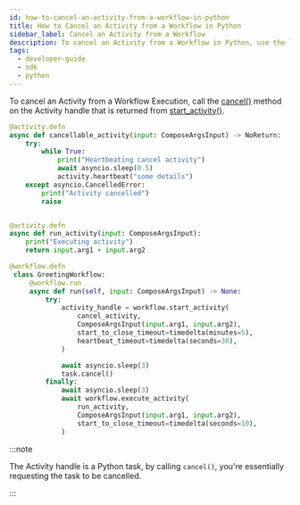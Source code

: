 ```yaml
---
id: how-to-cancel-an-activity-from-a-workflow-in-python
title: How to Cancel an Activity from a Workflow in Python
sidebar_label: Cancel an Activity from a Workflow
description: To cancel an Activity from a Workflow in Python, use the `cancel()` on the Task.
tags:
  - developer-guide
  - sdk
  - python
---
```


To cancel an Activity from a Workflow Execution, call the [cancel()](https://docs.python.org/3/library/asyncio-task.html#asyncio.Task.cancel) method on the Activity handle that is returned from [start_activity()](https://python.temporal.io/temporalio.workflow.html#start_activity).

```python
@activity.defn
async def cancellable_activity(input: ComposeArgsInput) -> NoReturn:
    try:
        while True:
            print("Heartbeating cancel activity")
            await asyncio.sleep(0.5)
            activity.heartbeat("some details")
    except asyncio.CancelledError:
        print("Activity cancelled")
        raise


@activity.defn
async def run_activity(input: ComposeArgsInput):
    print("Executing activity")
    return input.arg1 + input.arg2

@workflow.defn
 class GreetingWorkflow:
     @workflow.run
     async def run(self, input: ComposeArgsInput) -> None:
         try:
             activity_handle = workflow.start_activity(
                 cancel_activity,
                 ComposeArgsInput(input.arg1, input.arg2),
                 start_to_close_timeout=timedelta(minutes=5),
                 heartbeat_timeout=timedelta(seconds=30),
             )

             await asyncio.sleep(3)
             task.cancel()
         finally:
             await asyncio.sleep(3)
             await workflow.execute_activity(
                 run_activity,
                 ComposeArgsInput(input.arg1, input.arg2),
                 start_to_close_timeout=timedelta(seconds=10),
             )
```

:::note

The Activity handle is a Python task, by calling `cancel()`, you're essentially requesting the task to be cancelled.

:::
